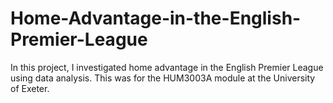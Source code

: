 # Home-Advantage-in-the-English-Premier-League
In this project, I investigated home advantage in the English Premier League using data analysis. This was for the HUM3003A module at the University of Exeter. 
